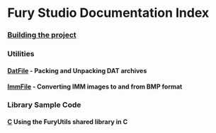 # Fury Studio Documentation Index

### [Building the project](build.md)

### Utilities

#### [DatFile](datfile.md) - Packing and Unpacking DAT archives

#### [ImmFile](immfile.md) - Converting IMM images to and from BMP format

### Library Sample Code

#### [C](c_samples.md) Using the FuryUtils shared library in C
